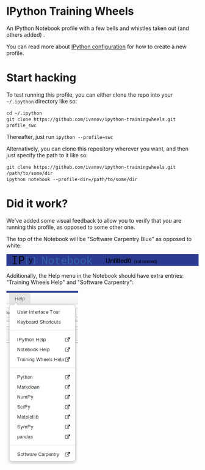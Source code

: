 # IPython Training Wheels

An IPython Notebook profile with a few bells and whistles taken out (and others added) .

You can read more about [IPython configuration](http://ipython.org/ipython-doc/dev/config/intro.html) for how to create a new profile.

# Start hacking

To test running this profile, you can either clone the repo into your `~/.ipython` directory like so:

    cd ~/.ipython
    git clone https://github.com/ivanov/ipython-trainingwheels.git profile_swc


Thereafter, just run `ipython --profile=swc`

Alternatively, you can clone this repository wherever you want, and then just specify the path to it like so:

    git clone https://github.com/ivanov/ipython-trainingwheels.git /path/to/some/dir
    ipython notebook --profile-dir=/path/to/some/dir


# Did it work?

We've added some visual feedback to allow you to verify that you are running
this profile, as opposed to some other one. 

The top of the Notebook will be "Software Carpentry Blue" as opposed to white:

![](/images/header.png)

Additionally, the Help menu in the Notebook should have extra entries:
"Training Wheels Help" and "Software Carpentry":

![](/images/help_menu.png)
